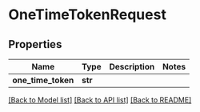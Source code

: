 # OneTimeTokenRequest

## Properties
Name | Type | Description | Notes
------------ | ------------- | ------------- | -------------
**one_time_token** | **str** |  | 

[[Back to Model list]](../README.md#documentation-for-models) [[Back to API list]](../README.md#documentation-for-api-endpoints) [[Back to README]](../README.md)



